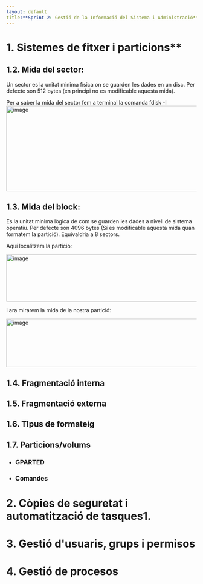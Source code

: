 ```yaml
---
layout: default
title:**Sprint 2: Gestió de la Informació del Sistema i Administració**
---
```


# **1.** Sistemes de fitxer i particions**

## **1.2.** Mida del sector:
Un sector es la unitat minima física on se guarden les dades en un disc. Per defecte son 512 bytes (en principi no es modificable aquesta mida).

Per a saber la mida del sector fem a terminal la comanda fdisk -l
<img width="764" height="226" alt="image" src="https://github.com/user-attachments/assets/e60dd484-035f-4ee1-81ae-876b97c9f68c" />

## **1.3.** Mida del block:
Es la unitat minima lògica de com se guarden les dades a nivell de sistema operatiu. Per defecte son 4096 bytes (Sí es modificable aquesta mida quan formatem la partició). Equivaldria a 8 sectors.

Aquí localitzem la partició:

<img width="725" height="125" alt="image" src="https://github.com/user-attachments/assets/07e62e14-f7dd-4790-8e07-c014edeef5a0" />

i ara mirarem la mida de la nostra partició:

<img width="758" height="128" alt="image" src="https://github.com/user-attachments/assets/b980d1a6-da1e-4565-a3ae-ab27601d46ed" />



## **1.4.** Fragmentació interna
## **1.5.** Fragmentació externa
## **1.6.** TIpus de formateig
## **1.7.** Particions/volums
* ### GPARTED
* ### Comandes




# **2.** Còpies de seguretat i automatització de tasques**1.**
# **3.** Gestió d'usuaris, grups i permisos
# **4.** Gestió de procesos
